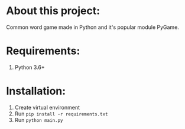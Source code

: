 # About this project:
Common word game made in Python and it's popular module PyGame.

# Requirements:
1. Python 3.6+

# Installation:
1. Create virtual environment
2. Run `pip install -r requirements.txt`
3. Run `python main.py`
